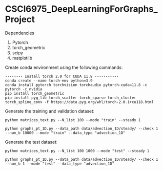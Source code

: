 # CSCI6975_DeepLearningForGraphs_Project

Dependencies
1. Pytorch
2. torch_geometric
3. scipy
4. matplotlib

Create conda environment using the following commands:
```
-------- Install torch 2.0 for CUDA 11.8 -----------
conda create --name torch-env python=3.9
conda install pytorch torchvision torchaudio pytorch-cuda=11.8 -c pytorch -c nvidia
pip install torch_geometric
pip install pyg_lib torch_scatter torch_sparse torch_cluster torch_spline_conv -f https://data.pyg.org/whl/torch-2.0.1+cu118.html
```

Generate the training and validation dataset:
```
python matrices_text.py --N_list 100 --mode "train" --steady 1
```
```
python graphs_pt_1D.py --data_path data/advection_1D/steady/ --check 1 --num_b 10000 --mode "train" --data_type "advection_1D"
```

Generate the test dataset:
```
python matrices_text.py --N_list 100 1000 --mode "test" --steady 1
```
```
python graphs_pt_1D.py --data_path data/advection_1D/steady/ --check 1 --num_b 1 --mode "test" --data_type "advection_1D"
```
